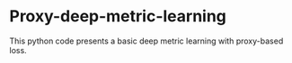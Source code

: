 # Proxy-deep-metric-learning

This python code presents a basic deep metric learning with proxy-based loss.
